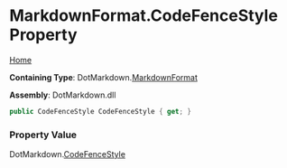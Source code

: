 <a name="_top"></a>

# MarkdownFormat\.CodeFenceStyle Property

[Home](../../../README.md#_top)

**Containing Type**: DotMarkdown\.[MarkdownFormat](../README.md#_top)

**Assembly**: DotMarkdown\.dll

```csharp
public CodeFenceStyle CodeFenceStyle { get; }
```

### Property Value

DotMarkdown\.[CodeFenceStyle](../../CodeFenceStyle/README.md#_top)

